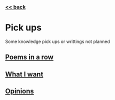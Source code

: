###  [<< back](./index.md)
# Pick ups
  Some knowledge pick ups or writtings not planned
## [Poems in a row](../../poem/images/holder.md)
## [What I want](../../poem/4th.md)
## [Opinions](../../poem/5th.md)
